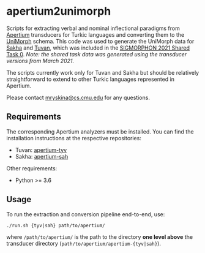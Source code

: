 # apertium2unimorph
Scripts for extracting verbal and nominal inflectional paradigms from [Apertium](https://github.com/apertium/) transducers for Turkic languages and converting them to the [UniMorph](https://github.com/unimorph/) schema. This code was used to generate the UniMorph data for [Sakha](https://github.com/unimorph/sah) and [Tuvan](https://github.com/unimorph/tyv), which was included in the [SIGMORPHON 2021 Shared Task 0](https://github.com/sigmorphon/2021Task0). _Note: the shared task data was generated using the transducer versions from March 2021._

The scripts currently work only for Tuvan and Sakha but should be relatively straightforward to extend to other Turkic languages represented in Apertium.

Please contact mryskina@cs.cmu.edu for any questions.

## Requirements

The corresponding Apertium analyzers must be installed. You can find the installation instructions at the respective repositories:

* Tuvan: [apertium-tyv](https://github.com/apertium/apertium-tyv)
* Sakha: [apertium-sah](https://github.com/apertium/apertium-sah)

Other requirements:

* Python >= 3.6

## Usage

To run the extraction and conversion pipeline end-to-end, use:
```
./run.sh {tyv|sah} path/to/apertium/
```

where `/path/to/apertium/` is the path to the directory **one level above** the transducer directory (`path/to/apertium/apertium-{tyv|sah}`).
